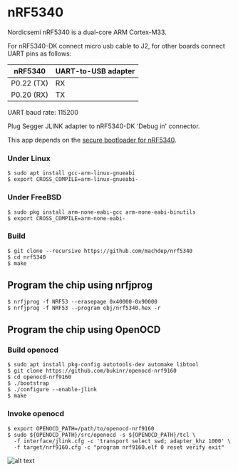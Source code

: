 # nRF5340

Nordicsemi nRF5340 is a dual-core ARM Cortex-M33.

For nRF5340-DK connect micro usb cable to J2, for other boards connect UART pins as follows:

| nRF5340          | UART-to-USB adapter  |
| ----------------- | -------------------- |
| P0.22 (TX)        | RX                   |
| P0.20 (RX)        | TX                   |

UART baud rate: 115200

Plug Segger JLINK adapter to nRF5340-DK 'Debug in' connector.

This app depends on the [secure bootloader for nRF5340](https://github.com/machdep/nrf-boot).

### Under Linux
    $ sudo apt install gcc-arm-linux-gnueabi
    $ export CROSS_COMPILE=arm-linux-gnueabi-

### Under FreeBSD
    $ sudo pkg install arm-none-eabi-gcc arm-none-eabi-binutils
    $ export CROSS_COMPILE=arm-none-eabi-

### Build
    $ git clone --recursive https://github.com/machdep/nrf5340
    $ cd nrf5340
    $ make

## Program the chip using nrfjprog
    $ nrfjprog -f NRF53 --erasepage 0x40000-0x90000
    $ nrfjprog -f NRF53 --program obj/nrf5340.hex -r

## Program the chip using OpenOCD

### Build openocd
    $ sudo apt install pkg-config autotools-dev automake libtool
    $ git clone https://github.com/bukinr/openocd-nrf9160
    $ cd openocd-nrf9160
    $ ./bootstrap
    $ ./configure --enable-jlink
    $ make

### Invoke openocd
    $ export OPENOCD_PATH=/path/to/openocd-nrf9160
    $ sudo ${OPENOCD_PATH}/src/openocd -s ${OPENOCD_PATH}/tcl \
      -f interface/jlink.cfg -c 'transport select swd; adapter_khz 1000' \
      -f target/nrf9160.cfg -c "program nrf9160.elf 0 reset verify exit"

![alt text](https://raw.githubusercontent.com/machdep/nrf9160/master/images/nrf5340-dk.jpg)
